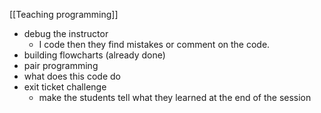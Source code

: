 [[Teaching programming]]

- debug the instructor 
	- I code then they find mistakes or comment on the code.
- building flowcharts (already done)
- pair programming 
- what does this code do
- exit ticket challenge 
	- make the students tell what they learned at the end of the session 